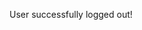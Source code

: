 User successfully logged out!


<script>
//get user id from cookie (need id to delete user)
        var getUrl = "https://crimebusters.tk/api/person/findEmail";

        var getOptions = {
        method: 'GET', 
        mode: 'cors', 
        cache: 'default', 
        credentials: 'include', 
        headers: {
            'Content-Type': 'application/json',
        },
        };

        fetch(getUrl, getOptions)
        .then(response => {
            //error message
            if (!response.ok) {
                const errorMsg = 'Login error: ' + response.status;
                console.log(errorMsg);
                return;
            }
    
            response.json().then(data => {
                //if success
                console.log("User id successfully obtained");
                console.log(data); 

                var id = data.id; 

                console.log(id);

                var updateUrl = "https://crimebusters.tk/api/person/userupdate";

       
                var updateBody = {
                    id: id,
                    loginStatus: "out"
                };

       
                var updateOptions = {
                    method: 'POST',
                    mode: 'cors', // no-cors, *cors, same-origin
                    cache: 'no-cache', // *default, no-cache, reload, force-cache, only-if-cached
                    //credentials: 'include', // include, *same-origin, omit
                    body: JSON.stringify(updateBody),
                    headers: {
                        "content-type": "application/json"
                    },
                };

       

                fetch(updateUrl, updateOptions)
                .then(response => {
                    // trap error response from Web API
                    if (!response.ok) {
                        const errorMsg = 'Login error: ' + response.status;
                        console.log(errorMsg);
                    
                        window.location.href = "{{ site.baseurl }}/homepage";
                    }

                    
                    window.location.href = "{{ site.baseurl }}/homepage";
                })

            }) 
            
        })




</script>